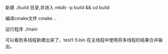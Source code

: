 新建 ./build 目录,并进入
mkdir -p build && cd build

编译cmake文件
cmake ..

运行程序
./main

可以看到多线程新建出来了，test1-5.bin
在主线程中使用将多线程的结果合并输出。